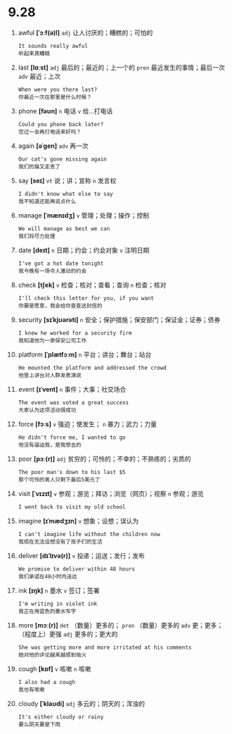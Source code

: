 # 9.28

1. awful **[ˈɔːf(ə)l]** `adj` 让人讨厌的；糟糕的；可怕的

   ```
   It sounds really awful
   听起来真糟糕
   ```

2. last **[lɑːst]** `adj` 最后的；最近的；上一个的 `pron` 最近发生的事情；最后一次 `adv` 最近；上次

   ```
   When were you there last?
   你最近一次在那里是什么时候？
   ```

3. phone **[fəʊn]** `n` 电话 `v` 给...打电话

   ```
   Could you phone back later?
   您过一会再打电话来好吗？
   ```

4. again **[əˈɡen]** `adv` 再一次

   ```
   Our cat's gone missing again
   我们的猫又走丢了
   ```

5. say **[seɪ]** `vt` 说；讲；宣称 `n` 发言权

   ```
   I didn't know what else to say
   我不知道还能再说点什么
   ```

6. manage **[ˈmænɪdʒ]** `v` 管理；处理；操作；控制

   ```
   We will manage as best we can
   我们将尽力处理
   ```

7. date **[deɪt]** `n` 日期；约会；约会对象 `v` 注明日期

   ```
   I've got a hot date tonight
   我今晚有一场令人激动的约会
   ```

8. check **[tʃek]** `v` 检查；核对；查看；查询 `n` 检查；核对

   ```
   I'll check this letter for you, if you want
   你要是愿意，我会给你查查这封信的
   ```

9. security **[sɪˈkjʊərəti]** `n` 安全；保护措施；保安部门；保证金；证券；债券

   ```
   I knew he worked for a security firm
   我知道他为一家保安公司工作
   ```

10. platform **[ˈplætfɔːm]** `n` 平台；讲台；舞台；站台

    ```
    He mounted the platform and addressed the crowd
    他登上讲台对人群发表演说
    ```

11. event **[ɪˈvent]** `n` 事件；大事；社交场合

    ```
    The event was voted a great success
    大家认为这项活动很成功
    ```

12. force **[fɔːs]** `v` 强迫；使发生； `n` 暴力；武力；力量

    ```
    He didn't force me, I wanted to go
    他没有逼迫我，是我想去的
    ```

13. poor **[pɔː(r)]** `adj` 贫穷的；可怜的；不幸的；不熟练的；劣质的

    ```
    The poor man's down to his last $5
    那个可怜的男人只剩下最后5美元了
    ```

14. visit **[ˈvɪzɪt]** `v` 参观；游览；拜访；浏览（网页）；视察 `n` 参观；游览

    ```
    I went back to visit my old school
    ```

15. imagine **[ɪˈmædʒɪn]** `v` 想象；设想；误认为

    ```
    I can't imagine life without the children now
    我现在无法设想没有了孩子们的生活
    ```

16. deliver **[dɪˈlɪvə(r)]** `v` 投递；运送；发行；发布

    ```
    We promise to deliver within 48 hours
    我们承诺在48小时内送达
    ```

17. ink **[ɪŋk]** `n` 墨水 `v` 签订；签署

    ```
    I'm writing in violet ink
    我正在用蓝色的墨水写字
    ```

18. more **[mɔː(r)]** `det` （数量）更多的； `pron` （数量）更多的 `adv` 更；更多；（程度上）更强 `adj` 更多的；更大的

    ```
    She was getting more and more irritated at his comments
    她对他的评论越来越感到恼火
    ```

19. cough **[kɒf]** `v` 咳嗽 `n` 咳嗽

    ```
    I also had a cough
    我也有咳嗽
    ```

20. cloudy **[ˈklaʊdi]** `adj` 多云的；阴天的；浑浊的

    ```
    It's either cloudy or rainy
    要么阴天要是下雨
    ```
